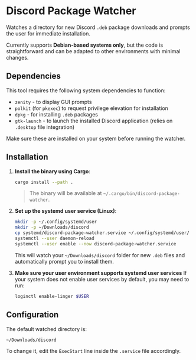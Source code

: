# Discord Package Watcher

Watches a directory for new Discord `.deb` package downloads and prompts the user for immediate installation.

Currently supports **Debian-based systems only**, but the code is straightforward and can be adapted to other environments with minimal changes.

## Dependencies

This tool requires the following system dependencies to function:

- `zenity` - to display GUI prompts
- `polkit` (for `pkexec`) to request privilege elevation for installation
- `dpkg` - for installing `.deb` packages
- `gtk-launch` - to launch the installed Discord application (relies on `.desktop` file integration)

Make sure these are installed on your system before running the watcher.

## Installation

1. **Install the binary using Cargo**:

   ```sh
   cargo install --path .
   ```

   > The binary will be available at `~/.cargo/bin/discord-package-watcher`.

2. **Set up the systemd user service (Linux)**:

   ```sh
   mkdir -p ~/.config/systemd/user
   mkdir -p ~/Downloads/discord
   cp systemd/discord-package-watcher.service ~/.config/systemd/user/
   systemctl --user daemon-reload
   systemctl --user enable --now discord-package-watcher.service
   ```

   This will watch your `~/Downloads/discord` folder for new `.deb` files and automatically prompt you to install them.

3. **Make sure your user environment supports systemd user services**
   If your system does not enable user services by default, you may need to run:

   ```sh
   loginctl enable-linger $USER
   ```

## Configuration

The default watched directory is:

```text
~/Downloads/discord
```

To change it, edit the `ExecStart` line inside the `.service` file accordingly.
